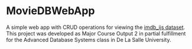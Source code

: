# MovieDBWebApp

A simple web app with CRUD operations for viewing the [imdb_ijs dataset](https://relational.fit.cvut.cz/dataset/IMDb). This project was developed as Major Course Output 2 in partial fulfillment for the Advanced Database Systems class in De La Salle University.